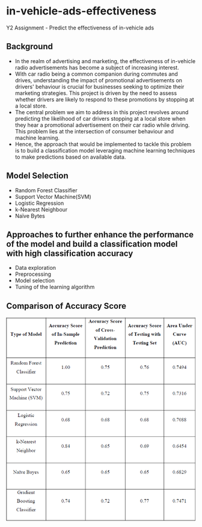 # in-vehicle-ads-effectiveness
Y2 Assignment - Predict the effectiveness of in-vehicle ads

## Background
- In the realm of advertising and marketing, the effectiveness of in-vehicle radio advertisements has become a subject of increasing interest.
- With car radio being a common companion during commutes and drives, understanding the impact of promotional advertisements on drivers' behaviour is crucial for businesses seeking to optimize their marketing strategies. This project is driven by the need to assess whether drivers are likely to respond to these promotions by stopping at a local store.
- The central problem we aim to address in this project revolves around predicting the likelihood of car drivers stopping at a local store when they hear a promotional advertisement on their car radio while driving. This problem lies at the intersection of consumer behaviour and machine learning.
- Hence, the approach that would be implemented to tackle this problem is to build a classification model leveraging machine learning techniques to make predictions based on available data.

## Model Selection
- Random Forest Classifier
- Support Vector Machine(SVM)
- Logistic Regression
- k-Nearest Neighbour 
- Naïve Bytes

## Approaches to further enhance the performance of the model and build a classification model with high classification accuracy
- Data exploration
- Preprocessing
- Model selection
- Tuning of the learning algorithm

## Comparison of Accuracy Score
![Project Result](https://github.com/wthislifehuh/in-vehicle-ads-effectiveness/blob/main/image.png)
